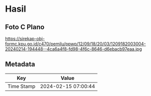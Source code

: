 # Hasil

## Foto C Plano

https://sirekap-obj-formc.kpu.go.id/c470/pemilu/ppwp/12/09/18/20/03/1209182003004-20240214-194448--4ca6a4f8-fd98-4f6c-8646-d6ebacb97eaa.jpg


## Metadata

| Key        | Value               |
| ---------- | ------------------- |
| Time Stamp | 2024-02-15 07:00:44 |



